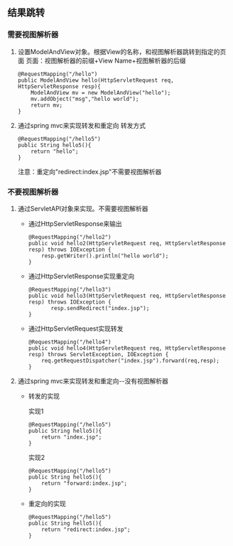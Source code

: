 ## 结果跳转

### 需要视图解析器

   1. 设置ModelAndView对象。根据View的名称，和视图解析器跳转到指定的页面
      页面：视图解析器的前缀+View Name+视图解析器的后缀
      ```
      @RequestMapping("/hello")
      public ModelAndView hello(HttpServletRequest req, HttpServletResponse resp){
          ModelAndView mv = new ModelAndView("hello");
          mv.addObject("msg","hello world");
          return mv;
      }
      ```
      
   2. 通过spring mvc来实现转发和重定向
      转发方式
      ```
      @RequestMapping("/hello5")
      public String hello5(){
          return "hello";
      }
      ```
      
      注意：重定向"redirect:index.jsp"不需要视图解析器
      
### 不要视图解析器

   1. 通过ServletAPI对象来实现。不需要视图解析器
       - 通过HttpServletResponse来输出
         ```
         @RequestMapping("/hello2")
         public void hello2(HttpServletRequest req, HttpServletResponse resp) throws IOException {
             resp.getWriter().println("hello world");
         }
         ```
       - 通过HttpServletResponse实现重定向
         ```
         @RequestMapping("/hello3")
         public void hello3(HttpServletRequest req, HttpServletResponse resp) throws IOException {
                resp.sendRedirect("index.jsp");
         }
         ```
         
       - 通过HttpServletRequest实现转发
         ```
         @RequestMapping("/hello4")
         public void hello4(HttpServletRequest req, HttpServletResponse resp) throws ServletException, IOException {
             req.getRequestDispatcher("index.jsp").forward(req,resp);
         }
         ```
         
   2. 通过spring mvc来实现转发和重定向--没有视图解析器

       - 转发的实现
       
         实现1
         ```
         @RequestMapping("/hello5")
         public String hello5(){
             return "index.jsp";
         }
         ```
         
         实现2
         ```
         @RequestMapping("/hello5")
         public String hello5(){
             return "forward:index.jsp";
         }
         ```

       - 重定向的实现
         ```
         @RequestMapping("/hello5")
         public String hello5(){
             return "redirect:index.jsp";
         }
         ```
